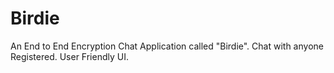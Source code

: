 # Birdie
An End to End Encryption Chat Application called "Birdie".
Chat with anyone Registered.
User Friendly UI.
